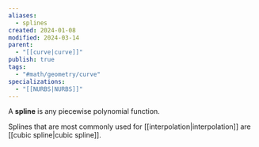 ```yaml
---
aliases:
  - splines
created: 2024-01-08
modified: 2024-03-14
parent:
  - "[[curve|curve]]"
publish: true
tags:
  - "#math/geometry/curve"
specializations:
  - "[[NURBS|NURBS]]"
---
```

A **spline** is any piecewise polynomial function.

Splines that are most commonly used for [[interpolation|interpolation]] are [[cubic spline|cubic spline]].